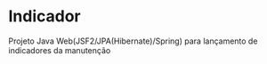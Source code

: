 # Indicador
Projeto Java Web(JSF2/JPA(Hibernate)/Spring) para lançamento de indicadores da manutenção
